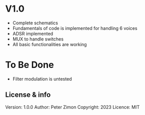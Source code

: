 # V1.0

- Complete schematics
- Fundamentals of code is implemented for handling 6 voices
- ADSR implemented
- MUX to handle switches
- All basic functionalities are working

# To Be Done

- Filter modulation is untested

## License & info

Version: 1.0.0
Author: Peter Zimon
Copyright: 2023
Licence: MIT

